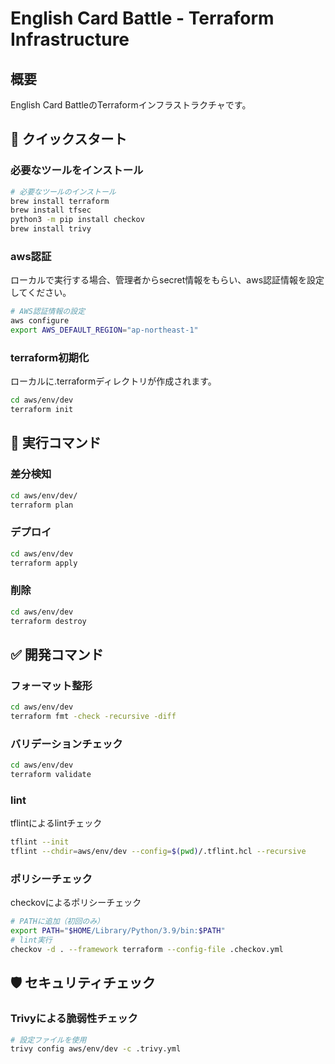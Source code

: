 # English Card Battle - Terraform Infrastructure

## 概要

English Card BattleのTerraformインフラストラクチャです。

## 🚀 **クイックスタート**

### 必要なツールをインストール
```bash
# 必要なツールのインストール
brew install terraform
brew install tfsec
python3 -m pip install checkov
brew install trivy
```
### aws認証
ローカルで実行する場合、管理者からsecret情報をもらい、aws認証情報を設定してください。
```bash
# AWS認証情報の設定
aws configure
export AWS_DEFAULT_REGION="ap-northeast-1"
```
### terraform初期化
ローカルに.terraformディレクトリが作成されます。
```bash
cd aws/env/dev
terraform init
```

## 💪 実行コマンド

### 差分検知
```bash
cd aws/env/dev/
terraform plan
```
### デプロイ
```bash
cd aws/env/dev
terraform apply
```
### 削除
```bash
cd aws/env/dev
terraform destroy
```

## ✅ 開発コマンド
### フォーマット整形
```bash
cd aws/env/dev
terraform fmt -check -recursive -diff
```
### バリデーションチェック
```bash
cd aws/env/dev
terraform validate
```
### lint
tflintによるlintチェック
```bash
tflint --init
tflint --chdir=aws/env/dev --config=$(pwd)/.tflint.hcl --recursive
```

### ポリシーチェック
checkovによるポリシーチェック
```bash
# PATHに追加（初回のみ）
export PATH="$HOME/Library/Python/3.9/bin:$PATH"
# lint実行
checkov -d . --framework terraform --config-file .checkov.yml
```

## 🛡️ セキュリティチェック

### Trivyによる脆弱性チェック

```bash
# 設定ファイルを使用
trivy config aws/env/dev -c .trivy.yml
```
